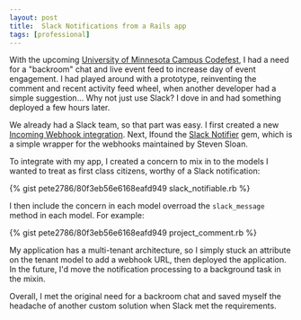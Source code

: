 ```yaml
---
layout: post
title:  Slack Notifications from a Rails app
tags: [professional]
---
```


With the upcoming [University of Minnesota Campus Codefest](http://umn.campuscodefest.org/events/8-campus-codefest-2015), I had a need for a "backroom" chat and live event feed to increase day of event engagement. I had played around with a prototype, reinventing the comment and recent activity feed wheel, when another developer had a simple suggestion... Why not just use Slack? I dove in and had something deployed a few hours later.

We already had a Slack team, so that part was easy. I first created a new [Incoming Webhook integration](https://api.slack.com/incoming-webhooks). Next, Ifound the [Slack Notifier](https://github.com/stevenosloan/slack-notifier) gem, which is a simple wrapper for the webhooks maintained by Steven Sloan.

To integrate with my app, I created a concern to mix in to the models I wanted to treat as first class citizens, worthy of a Slack notification:

{% gist pete2786/80f3eb56e6168eafd949 slack_notifiable.rb %}

I then include the concern in each model overroad the `slack_message` method in each model. For example:

{% gist pete2786/80f3eb56e6168eafd949 project_comment.rb %}

My application has a multi-tenant architecture, so I simply stuck an attribute on the tenant model to add a webhook URL, then deployed the application. In the future, I'd move the notification processing to a background task in the mixin.

Overall, I met the original need for a backroom chat and saved myself the headache of another custom solution when Slack met the requirements.
